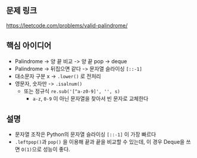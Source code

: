 ## 문제 링크
https://leetcode.com/problems/valid-palindrome/

## 핵심 아이디어
- Palindrome -> 양 끝 비교 -> 양 끝 pop -> deque
- Palindrome -> 뒤집으면 같다 -> 문자열 슬라이싱 `[::-1]`
- 대소문자 구분 x -> `.lower()` 로 전처리
- 영문자, 숫자만 -> `.isalnum()`
  - 또는 정규식 `re.sub('[^a-z0-9]', '', s)`
    - `a-z`, `0-9` 이 아닌 문자열을 찾아서 빈 문자로 교체한다

## 설명
- 문자열 조작은 Python의 문자열 슬라이싱 `[::-1]` 이 가장 빠르다
- `.leftpop()`과 `pop()` 을 이용해 끝과 끝을 비교할 수 있는데, 이 경우 Deque을 쓰면 `O(1)`으로 성능이 좋다.